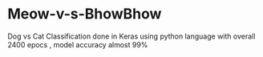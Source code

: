 # Meow-v-s-BhowBhow
Dog vs Cat Classification done in Keras using python language with overall 2400 epocs , model accuracy almost 99%
